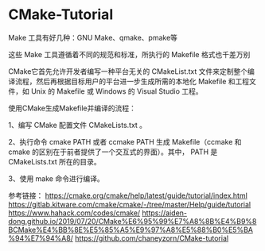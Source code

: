 # CMake-Tutorial

Make 工具有好几种：GNU Make、qmake、pmake等

这些 Make 工具遵循着不同的规范和标准，所执行的 Makefile 格式也千差万别

CMake它首先允许开发者编写一种平台无关的 CMakeList.txt 文件来定制整个编译流程，然后再根据目标用户的平台进一步生成所需的本地化 Makefile 和工程文件，如 Unix 的 Makefile 或 Windows 的 Visual Studio 工程。

使用CMake生成Makefile并编译的流程：

1、编写 CMake 配置文件 CMakeLists.txt 。

2、执行命令 cmake PATH 或者 ccmake PATH 生成 Makefile（ccmake 和 cmake 的区别在于前者提供了一个交互式的界面）。其中， PATH 是 CMakeLists.txt 所在的目录。

3、使用 make 命令进行编译。


参考链接：
https://cmake.org/cmake/help/latest/guide/tutorial/index.html
https://gitlab.kitware.com/cmake/cmake/-/tree/master/Help/guide/tutorial
https://www.hahack.com/codes/cmake/
https://aiden-dong.github.io/2019/07/20/CMake%E6%95%99%E7%A8%8B%E4%B9%8BCMake%E4%BB%8E%E5%85%A5%E9%97%A8%E5%88%B0%E5%BA%94%E7%94%A8/
https://github.com/chaneyzorn/CMake-tutorial
